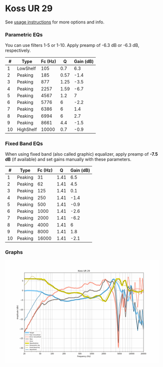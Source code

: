 # Koss UR 29
See [usage instructions](https://github.com/jaakkopasanen/AutoEq#usage) for more options and info.

### Parametric EQs
You can use filters 1-5 or 1-10. Apply preamp of -6.3 dB or -6.3 dB, respectively.

|   # | Type      |   Fc (Hz) |    Q |   Gain (dB) |
|-----|-----------|-----------|------|-------------|
|   1 | LowShelf  |       105 | 0.7  |         6.3 |
|   2 | Peaking   |       185 | 0.57 |        -1.4 |
|   3 | Peaking   |       877 | 1.25 |        -3.5 |
|   4 | Peaking   |      2257 | 1.59 |        -6.7 |
|   5 | Peaking   |      4567 | 1.2  |         7   |
|   6 | Peaking   |      5776 | 6    |        -2.2 |
|   7 | Peaking   |      6386 | 6    |         1.4 |
|   8 | Peaking   |      6994 | 6    |         2.7 |
|   9 | Peaking   |      8661 | 4.4  |        -1.5 |
|  10 | HighShelf |     10000 | 0.7  |        -0.9 |

### Fixed Band EQs
When using fixed band (also called graphic) equalizer, apply preamp of **-7.5 dB** (if available) and set gains manually with these parameters.

|   # | Type    |   Fc (Hz) |    Q |   Gain (dB) |
|-----|---------|-----------|------|-------------|
|   1 | Peaking |        31 | 1.41 |         6.5 |
|   2 | Peaking |        62 | 1.41 |         4.5 |
|   3 | Peaking |       125 | 1.41 |         0.1 |
|   4 | Peaking |       250 | 1.41 |        -1.4 |
|   5 | Peaking |       500 | 1.41 |        -0.9 |
|   6 | Peaking |      1000 | 1.41 |        -2.6 |
|   7 | Peaking |      2000 | 1.41 |        -6.2 |
|   8 | Peaking |      4000 | 1.41 |         6   |
|   9 | Peaking |      8000 | 1.41 |         1.8 |
|  10 | Peaking |     16000 | 1.41 |        -2.1 |

### Graphs
![](./Koss%20UR%2029.png)
